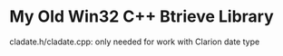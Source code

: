 # My Old Win32 C++ Btrieve Library

cladate.h/cladate.cpp: only needed for work with Clarion date type  
